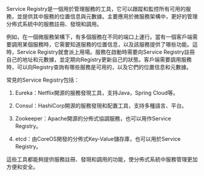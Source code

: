 

Service Registry是一個用於管理服務的工具，它可以跟蹤和監控所有可用的服務，並提供其中服務的位置信息與元數據。主要應用於微服務架構中，更好的管理分佈式系統中的服務註冊、發現和調用。

例如，在一個微服務架構下，有多個服務在不同的端口上運行。當有一個客戶端需要調用某個服務時，它需要知道服務的位置信息，以及該服務提供了哪些功能。這時，Service Registry就會派上用場。服務在啟動時需要向Service Registry註冊自己的地址和元數據，並定期向Registry更新自己的狀態。客戶端需要調用服務時，可以向Registry查詢有哪些服務是可用的，以及它們的位置信息和元數據。

常見的Service Registry包括：

1. Eureka：Netflix開源的服務發現工具，支持Java，Spring Cloud等。

2. Consul：HashiCorp開源的服務發現和配置工具，支持多種語言、平台。

3. Zookeeper：Apache開源的分佈式協調服務，也可以用作Service Registry。

4. etcd：由CoreOS開發的分佈式Key-Value儲存庫，也可以用於Service Registry。

這些工具都能夠提供服務註冊、發現和調用的功能，使分佈式系統中服務管理更加方便和安全。